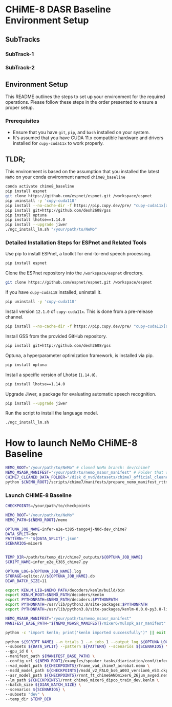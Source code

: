 

# CHiME-8 DASR Baseline Environment Setup

## SubTracks

### SubTrack-1
### SubTrack-2


## Environment Setup

This README outlines the steps to set up your environment for the required operations. Please follow these steps in the order presented to ensure a proper setup.

### Prerequisites

- Ensure that you have `git`, `pip`, and `bash` installed on your system.
- It's assumed that you have CUDA 11.x compatible hardware and drivers installed for `cupy-cuda11x` to work properly.

## TLDR; 

This environment is based on the assumption that you installed the latest `NeMo` on your conda environment named `chime8_baseline`

```bash
conda activate chime8_baseline
pip install espnet
git clone https://github.com/espnet/espnet.git /workspace/espnet
pip uninstall -y 'cupy-cuda118'
pip install --no-cache-dir -f https://pip.cupy.dev/pre/ "cupy-cuda11x[all]==12.1.0"
pip install git+http://github.com/desh2608/gss
pip install optuna
pip install lhotse==1.14.0
pip install --upgrade jiwer
./ngc_install_lm.sh "/your/path/to/NeMo"
```

### Detailed Installation Steps for ESPnet and Related Tools

Use pip to install ESPnet, a toolkit for end-to-end speech processing.

```bash
pip install espnet
```

Clone the ESPnet repository into the `/workspace/espnet` directory.

```bash
git clone https://github.com/espnet/espnet.git /workspace/espnet
```

If you have `cupy-cuda118` installed, uninstall it.

```bash
pip uninstall -y 'cupy-cuda118'
```

Install version `12.1.0` of `cupy-cuda11x`. This is done from a pre-release channel.

```bash
pip install --no-cache-dir -f https://pip.cupy.dev/pre/ "cupy-cuda11x[all]==12.1.0"
```

Install GSS from the provided GitHub repository.

```bash
pip install git+http://github.com/desh2608/gss
```

Optuna, a hyperparameter optimization framework, is installed via pip.

```bash
pip install optuna
```

Install a specific version of Lhotse (`1.14.0`).

```bash
pip install lhotse==1.14.0
```

Upgrade Jiwer, a package for evaluating automatic speech recognition.

```bash
pip install --upgrade jiwer
```

Run the script to install the language model.

```bash
./ngc_install_lm.sh
```

# How to launch NeMo CHiME-8 Baseline

```bash
NEMO_ROOT="/your/path/to/NeMo" # cloned NeMo branch: dev/chime7
NEMO_MSASR_MANIFEST="/your/path/to/nemo_msasr_manifest" # Folder that will contain nemo manifest .json files
CHIME7_CLEANED_DATA_FOLDER="/disk_d_nvd/datasets/chime7_official_cleaned" # This folder contains sub-folders named: chime6, dipco, mixer6
python ${NEMO_ROOT}/scripts/chime7/manifests/prepare_nemo_manifest_rttm_ctm_for_infer.py --data-dir ${CHIME7_CLEANED_DATA_FOLDER} --subset ${DATA_SPLIT} --output-dir ${NEMO_MSASR_MANIFEST} \
```

### Launch CHiME-8 Baseline 

```bash
CHECKPOINTS=/your/path/to/checkpoints

NEMO_ROOT="/your/path/to/NeMo"
NEMO_PATH=${NEMO_ROOT}/nemo

OPTUNA_JOB_NAME=infer-e2e-t385-tango4j-NOd-dev_chime7
DATA_SPLIT=dev
PATTERN="*-"${DATA_SPLIT}".json"
SCENARIOS=mixer6


TEMP_DIR=/path/to/temp_dir/chime7_outputs/${OPTUNA_JOB_NAME}  
SCRIPT_NAME=infer_e2e_t385_chime7.py

OPTUNA_LOG=${OPTUNA_JOB_NAME}.log
STORAGE=sqlite:///${OPTUNA_JOB_NAME}.db
DIAR_BATCH_SIZE=11

export KENLM_LIB=$NEMO_PATH/decoders/kenlm/build/bin
export KENLM_ROOT=$NEMO_PATH/decoders/kenlm
export PYTHONPATH=$NEMO_PATH/decoders:$PYTHONPATH
export PYTHONPATH=/usr/lib/python3.8/site-packages:$PYTHONPATH
export PYTHONPATH=/usr/lib/python3.8/site-packages/kenlm-0.0.0-py3.8-linux-x86_64.egg:$PYTHONPATH

NEMO_MSASR_MANIFEST="/your/path/to/nemo_msasr_manifest"
MANIFEST_BASE_PATH="${NEMO_MSASR_MANIFEST}/mixer6/mulspk_asr_manifest"

python -c "import kenlm; print('kenlm imported successfully')" || exit 1

python ${SCRIPT_NAME} --n_trials 1 --n_jobs 1 --output_log ${OPTUNA_LOG} --storage ${STORAGE} --output_dir ./speaker_outputs_v3 \
--subsets ${DATA_SPLIT} --pattern ${PATTERN} --scenarios ${SCENARIOS} \
--gpu_id 0 \
--manifest_path ${MANIFEST_BASE_PATH} \
--config_url ${NEMO_ROOT}/examples/speaker_tasks/diarization/conf/inference/diar_infer_msdd_v2.yaml \
--vad_model_path ${CHECKPOINTS}/frame_vad_chime7_acrobat.nemo \
--msdd_model_path ${CHECKPOINTS}/msdd_v2_PALO_bs6_a003_version6_e53.ckpt \
--asr_model_path ${CHECKPOINTS}/rnnt_ft_chime6ANDmixer6_26jun_avged.nemo \
--lm_path ${CHECKPOINTS}/rnnt_chime6_mixer6_dipco_train_dev.kenlm \
--batch_size ${DIAR_BATCH_SIZE} \
--scenarios ${SCENARIOS} \
--subsets "dev" \
--temp_dir $TEMP_DIR
```